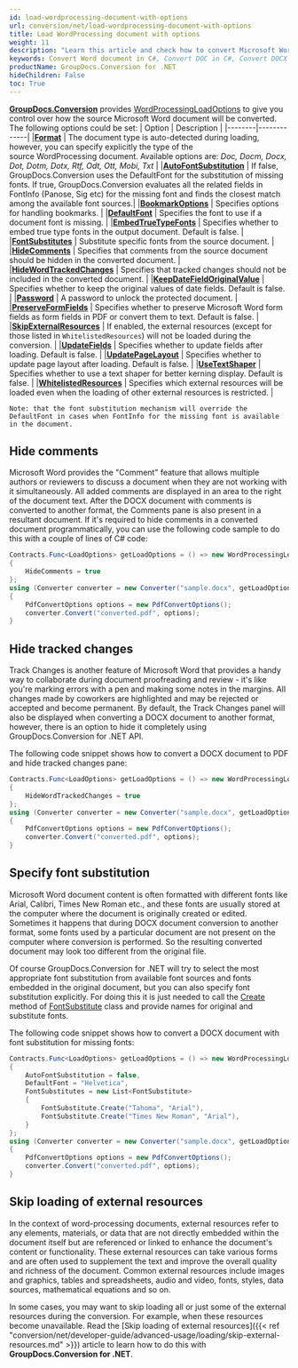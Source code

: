 ```yaml
---
id: load-wordprocessing-document-with-options
url: conversion/net/load-wordprocessing-document-with-options
title: Load WordProcessing document with options
weight: 11
description: "Learn this article and check how to convert Microsoft Word DOC/DOCX and Open Document ODT/OTT files hiding comments and tracked changes panel, setting default font and applying font substitution using features of GroupDocs.Conversion for .NET API."
keywords: Convert Word document in C#, Convert DOC in C#, Convert DOCX C#, Convert ODT file C#, Convert OTT file C#
productName: GroupDocs.Conversion for .NET
hideChildren: False
toc: True
---
```

[**GroupDocs.Conversion**](https://products.groupdocs.com/conversion/net) provides [WordProcessingLoadOptions](https://reference.groupdocs.com/conversion/net/groupdocs.conversion.options.load/wordprocessingloadoptions) to give you control over how the source Microsoft Word document will be converted. The following options could be set:
| Option | Description |
|--------|-------------|
|**[Format](https://reference.groupdocs.com/conversion/net/groupdocs.conversion.options.load/wordprocessingloadoptions/format)** | The document type is auto-detected during loading, however, you can specify explicitly the type of the source WordProcessing document. Available options are: *Doc, Docm, Docx, Dot, Dotm, Dotx, Rtf, Odt, Ott, Mobi, Txt* |
|**[AutoFontSubstitution](https://reference.groupdocs.com/conversion/net/groupdocs.conversion.options.load/wordprocessingloadoptions/autofontsubstitution)** | If false, GroupDocs.Conversion uses the DefaultFont for the substitution of missing fonts. If true, GroupDocs.Conversion evaluates all the related fields in FontInfo (Panose, Sig etc) for the missing font and finds the closest match among the available font sources.|
|**[BookmarkOptions](https://reference.groupdocs.com/conversion/net/groupdocs.conversion.options.load/wordprocessingloadoptions/bookmarkoptions)** | Specifies options for handling bookmarks. |
|**[DefaultFont](https://reference.groupdocs.com/conversion/net/groupdocs.conversion.options.load/wordprocessingloadoptions/defaultfont)** | Specifies the font to use if a document font is missing. |
|**[EmbedTrueTypeFonts](https://reference.groupdocs.com/conversion/net/groupdocs.conversion.options.load/wordprocessingloadoptions/embedtruetypefonts)** | Specifies whether to embed true type fonts in the output document. Default is false. |
|**[FontSubstitutes](https://reference.groupdocs.com/conversion/net/groupdocs.conversion.options.load/wordprocessingloadoptions/fontsubstitutes)** | Substitute specific fonts from the source document. |
|**[HideComments](https://reference.groupdocs.com/conversion/net/groupdocs.conversion.options.load/wordprocessingloadoptions/hidecomments)** | Specifies that comments from the source document should be hidden in the converted document. |
|**[HideWordTrackedChanges](https://reference.groupdocs.com/conversion/net/groupdocs.conversion.options.load/wordprocessingloadoptions/hidewordtrackedchanges)** | Specifies that tracked changes should not be included in the converted document. |
|**[KeepDateFieldOriginalValue](https://reference.groupdocs.com/conversion/net/groupdocs.conversion.options.load/wordprocessingloadoptions/keepdatefieldoriginalvalue)** | Specifies whether to keep the original values of date fields. Default is false. |
|**[Password](https://reference.groupdocs.com/conversion/net/groupdocs.conversion.options.load/wordprocessingloadoptions/password)** | A password to unlock the protected document. |
|**[PreserveFormFields](https://reference.groupdocs.com/conversion/net/groupdocs.conversion.options.load/wordprocessingloadoptions/preserveformfields)** | Specifies whether to preserve Microsoft Word form fields as form fields in PDF or convert them to text. Default is false. |
|**[SkipExternalResources](https://reference.groupdocs.com/conversion/net/groupdocs.conversion.options.load/wordprocessingloadoptions/skipexternalresources)** | If enabled, the external resources (except for those listed in `WhitelistedResources`) will not be loaded during the conversion. |
|**[UpdateFields](https://reference.groupdocs.com/conversion/net/groupdocs.conversion.options.load/wordprocessingloadoptions/updatefields)** | Specifies whether to update fields after loading. Default is false. |
|**[UpdatePageLayout](https://reference.groupdocs.com/conversion/net/groupdocs.conversion.options.load/wordprocessingloadoptions/updatepagelayout)** | Specifies whether to update page layout after loading. Default is false. |
|**[UseTextShaper](https://reference.groupdocs.com/conversion/net/groupdocs.conversion.options.load/wordprocessingloadoptions/usetextshaper)** | Specifies whether to use a text shaper for better kerning display. Default is false. |
|**[WhitelistedResources](https://reference.groupdocs.com/conversion/net/groupdocs.conversion.options.load/wordprocessingloadoptions/whitelistedresources)** | Specifies which external resources will be loaded even when the loading of other external resources is restricted. |

    Note: that the font substitution mechanism will override the DefaultFont in cases when FontInfo for the missing font is available in the document.

## Hide comments

Microsoft Word provides the "Comment" feature that allows multiple authors or reviewers to discuss a document when they are not working with it simultaneously. All added comments are displayed in an area to the right of the document text. After the DOCX document with comments is converted to another format, the Comments pane is also present in a resultant document. If it's required to hide comments in a converted document programmatically, you can use the following code sample to do this with a couple of lines of C# code:

```csharp
Contracts.Func<LoadOptions> getLoadOptions = () => new WordProcessingLoadOptions
{
    HideComments = true
};
using (Converter converter = new Converter("sample.docx", getLoadOptions))
{
    PdfConvertOptions options = new PdfConvertOptions();
    converter.Convert("converted.pdf", options);
}
```

## Hide tracked changes

Track Changes is another feature of Microsoft Word that provides a handy way to collaborate during document proofreading and review - it's like you're marking errors with a pen and making some notes in the margins. All changes made by coworkers are highlighted and may be rejected or accepted and become permanent. By default, the Track Changes panel will also be displayed when converting a DOCX document to another format, however, there is an option to hide it completely using GroupDocs.Conversion for .NET API. 

The following code snippet shows how to convert a DOCX document to PDF and hide tracked changes pane:

```csharp
Contracts.Func<LoadOptions> getLoadOptions = () => new WordProcessingLoadOptions
{
    HideWordTrackedChanges = true
};
using (Converter converter = new Converter("sample.docx", getLoadOptions))
{
    PdfConvertOptions options = new PdfConvertOptions();
    converter.Convert("converted.pdf", options);
}
```

## Specify font substitution

Microsoft Word document content is often formatted with different fonts like Arial, Calibri, Times New Roman etc., and these fonts are usually stored at the computer where the document is originally created or edited. Sometimes it happens that during DOCX document conversion to another format, some fonts used by a particular document are not present on the computer where conversion is performed. So the resulting converted document may look too different from the original file.

Of course GroupDocs.Conversion for .NET will try to select the most appropriate font substitution from available font sources and fonts embedded in the original document, but you can also specify font substitution explicitly. For doing this it is just needed to call the [Create](https://reference.groupdocs.com/conversion/net/groupdocs.conversion.contracts/fontsubstitute/create) method of [FontSubstitute](https://reference.groupdocs.com/conversion/net/groupdocs.conversion.contracts/fontsubstitute) class and provide names for original and substitute fonts.

The following code snippet shows how to convert a DOCX document with font substitution for missing fonts:

```csharp
Contracts.Func<LoadOptions> getLoadOptions = () => new WordProcessingLoadOptions
{
    AutoFontSubstitution = false,
	DefaultFont = "Helvetica",
    FontSubstitutes = new List<FontSubstitute>
    {
        FontSubstitute.Create("Tahoma", "Arial"),
        FontSubstitute.Create("Times New Roman", "Arial"),
    }
};
using (Converter converter = new Converter("sample.docx", getLoadOptions))
{
    PdfConvertOptions options = new PdfConvertOptions();
    converter.Convert("converted.pdf", options);
}
```
## Skip loading of external resources

In the context of word-processing documents, external resources refer to any elements, materials, or data that are not directly embedded within the document itself but are referenced or linked to enhance the document's content or functionality. These external resources can take various forms and are often used to supplement the text and improve the overall quality and richness of the document. Common external resources include images and graphics, tables and spreadsheets, audio and video, fonts, styles, data sources, mathematical equations and so on. 

In some cases, you may want to skip loading all or just some of the external resources during the conversion. For example, when these resources become unavailable. Read the [Skip loading of external resources]({{< ref "conversion/net/developer-guide/advanced-usage/loading/skip-external-resources.md" >}}) article to learn how to do this with **GroupDocs.Conversion for .NET**.
